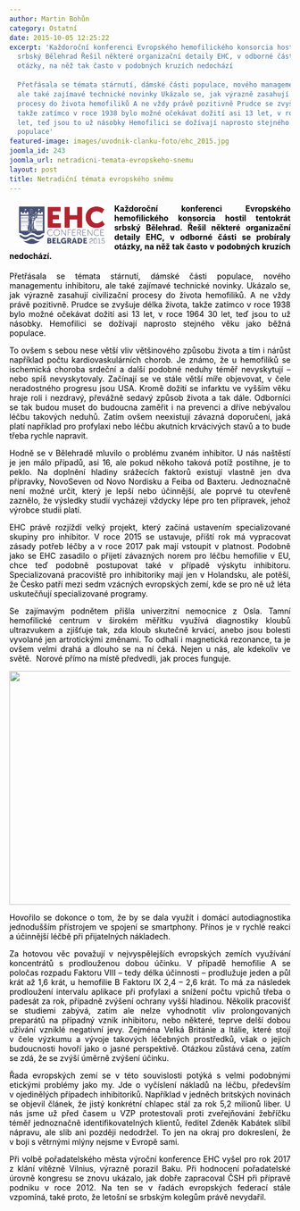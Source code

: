 ```yaml
---
author: Martin Bohůn
category: Ostatní
date: 2015-10-05 12:25:22
excerpt: 'Každoroční konferenci Evropského hemofilického konsorcia hostil tentokrát
  srbský Bělehrad Řešil některé organizační detaily EHC, v odborné části se probíraly
  otázky, na něž tak často v podobných kruzích nedochází

  Přetřásala se témata stárnutí, dámské části populace, nového managementu inhibitoru,
  ale také zajímavé technické novinky Ukázalo se, jak výrazně zasahují civilizační
  procesy do života hemofiliků A ne vždy právě pozitivně Prudce se zvyšuje délka života,
  takže zatímco v roce 1938 bylo možné očekávat dožití asi 13 let, v roce 1964 30
  let, teď jsou to už násobky Hemofilici se dožívají naprosto stejného věku jako běžná
  populace'
featured-image: images/uvodnik-clanku-foto/ehc_2015.jpg
joomla_id: 243
joomla_url: netradicni-temata-evropskeho-snemu
layout: post
title: Netradiční témata evropského sněmu
---
```


<h4 style="text-align: justify;"><span style="font-size: 1em;"><img src="images/uvodnik-clanku-foto/ehc_2015.jpg" border="0" width="168" style="float: left; margin-left: 10px; margin-right: 10px;" /><span style="color: #000000;">Každoroční konferenci Evropského hemofilického konsorcia hostil tentokrát srbský Bělehrad. Řešil některé organizační detaily EHC, v odborné části se probíraly otázky, na něž tak často v podobných kruzích nedochází.</span></span></h4>
<p style="text-align: justify;"><span style="color: #000000;">Přetřásala se témata stárnutí, dámské části populace, nového managementu inhibitoru, ale také zajímavé technické novinky. Ukázalo se, jak výrazně zasahují civilizační procesy do života hemofiliků. A ne vždy právě pozitivně. Prudce se zvyšuje délka života, takže zatímco v roce 1938 bylo možné očekávat dožití asi 13 let, v roce 1964 30 let, teď jsou to už násobky. Hemofilici se dožívají naprosto stejného věku jako běžná populace.</span></p>

<p style="text-align: justify;"><span style="color: #000000;">To ovšem s sebou nese větší vliv většinového způsobu života a tím i nárůst například počtu kardiovaskulárních chorob. Je známo, že u hemofiliků se ischemická choroba srdeční a další podobné neduhy téměř nevyskytují – nebo spíš nevyskytovaly. Začínají se ve stále větší míře objevovat, v čele neradostného progresu jsou USA. Kromě dožití se infarktu ve vyšším věku hraje roli i nezdravý, převážně sedavý způsob života a tak dále. Odborníci se tak budou muset do budoucna zaměřit i na prevenci a dříve nebývalou léčbu takových neduhů. Zatím ovšem neexistují závazná doporučení, jaká platí například pro profylaxi nebo léčbu akutních krvácivých stavů a to bude třeba rychle napravit.</span></p>
<p style="text-align: justify;"><span style="color: #000000;">Hodně se v Bělehradě mluvilo o problému zvaném inhibitor. U nás naštěstí je jen málo případů, asi 16, ale pokud někoho taková potíž postihne, je to peklo. Na doplnění hladiny srážecích faktorů existují vlastně jen dva přípravky, NovoSeven od Novo Nordisku a Feiba od Baxteru. Jednoznačně není možné určit, který je lepší nebo účinnější, ale poprvé tu otevřeně zaznělo, že výsledky studií vycházejí vždycky lépe pro ten přípravek, jehož výrobce studii platí.</span></p>
<p style="text-align: justify;"><span style="color: #000000;">EHC právě rozjíždí velký projekt, který začíná ustavením specializované skupiny pro inhibitor. V roce 2015 se ustavuje, příští rok má vypracovat zásady potřeb léčby a v roce 2017 pak mají vstoupit v platnost. Podobně jako se EHC zasadilo o přijetí závazných norem pro léčbu hemofilie v EU, chce teď podobně postupovat také v případě výskytu inhibitoru. Specializovaná pracoviště pro inhibitoriky mají jen v Holandsku, ale potěší, že Česko patří mezi sedm vzácných evropských zemí, kde se pro ně už léta uskutečňují specializované programy.</span></p>
<p style="text-align: justify;"><span style="color: #000000;">Se zajímavým podnětem přišla univerzitní nemocnice z Osla. Tamní hemofilické centrum v širokém měřítku využívá diagnostiky kloubů ultrazvukem a zjišťuje tak, zda kloub skutečně krvácí, anebo jsou bolesti vyvolané jen artrotickými změnami. To odhalí i magnetická rezonance, ta je ovšem velmi drahá a dlouho se na ní čeká. Nejen u nás, ale kdekoliv ve světě.  Norové přímo na místě předvedli, jak proces funguje.</span></p>
<p><img src="images/uvodnik-clanku-foto/ehc - ukzka ultrazvuku.jpg" border="0" alt="" width="745" height="419" style="display: block; margin-left: auto; margin-right: auto;" /></p>
<p style="text-align: justify;"><span style="color: #000000;">Hovořilo se dokonce o tom, že by se dala využít i domácí autodiagnostika jednodušším přístrojem ve spojení se smartphony. Přínos je v rychlé reakci a účinnější léčbě při přijatelných nákladech.</span></p>
<p style="text-align: justify;"><span style="color: #000000;">Za hotovou věc považují v nejvyspělejších evropských zemích využívání koncentrátů s prodlouženou dobou účinku. V případě hemofilie A se poločas rozpadu Faktoru VIII – tedy délka účinnosti – prodlužuje jeden a půl krát až 1,6 krát, u hemofilie B Faktoru IX 2,4 – 2,6 krát. To má za následek prodloužení intervalu aplikace při profylaxi a snížení počtu vpichů třeba o padesát za rok, případně zvýšení ochrany vyšší hladinou. Několik pracovišť se studiemi zabývá, zatím ale nelze vyhodnotit vliv prolongovaných preparátů na případný vznik inhibitoru, nebo některé, teprve delší dobou užívání vzniklé negativní jevy. Zejména Velká Británie a Itálie, které stojí v čele výzkumu a vývoje takových léčebných prostředků, však o jejich budoucnosti hovoří jako o jasné perspektivě. Otázkou zůstává cena, zatím se zdá, že se zvýší úměrně zvýšení účinku.    </span></p>
<p style="text-align: justify;"><span style="color: #000000;">Řada evropských zemí se v této souvislosti potýká s velmi podobnými etickými problémy jako my. Jde o vyčíslení nákladů na léčbu, především v ojedinělých případech inhibitoriků. Například v jedněch britských novinách se objevil článek, že jistý konkrétní chlapec stál za rok 5,2 milionů liber. U nás jsme už před časem u VZP protestovali proti zveřejňování žebříčku téměř jednoznačně identifikovatelných klientů, ředitel Zdeněk Kabátek slíbil nápravu, ale slib ani později nedodržel. To jen na okraj pro dokreslení, že v boji s větrnými mlýny nejsme v Evropě sami.</span></p>
<p style="text-align: justify;"><span style="color: #000000;">Při volbě pořadatelského města výroční konference EHC vyšel pro rok 2017 z klání vítězně Vilnius, výrazně porazil Baku. Při hodnocení pořadatelské úrovně kongresu se znovu ukázalo, jak dobře zapracoval ČSH při přípravě podniku v roce 2012. Na ten se v řadách evropských federací stále vzpomíná, také proto, že letošní se srbským kolegům právě nevydařil.  </span></p>